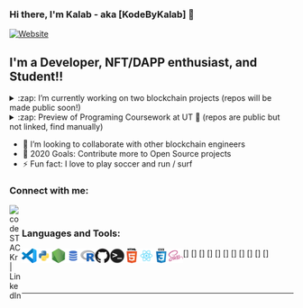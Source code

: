 ### Hi there, I'm Kalab - aka [KodeByKalab] 👋 

[![Website](https://img.shields.io/website?label=KodeByKalab.com&style=for-the-badge&url=https%3A%2F%2FKodeByKalab.com)](https://KodeByKalab.com)


## I'm a Developer, NFT/DAPP enthusiast, and Student!!

<details>
  <summary>:zap: I’m currently working on two blockchain projects (repos will be made public soon!)</summary>
  
<!--START_SECTION:activity-->
1. Plutarix - NFT Student Athlete Trading DApp/Web3
2. vintageDAO - Decentralized Autonomous Organization focused on sustainability
<!--END_SECTION:activity-->

</details>
<details>
  <summary>:zap: Preview of Programing Coursework at UT 🤘 (repos are public but not linked, find manually)</summary>
  
<!--START_SECTION:activity-->
1. [CS 313E] 
2. MIS 333K
<!--END_SECTION:activity-->
</details>

- 👯 I’m looking to collaborate with other blockchain engineers
- 🥅 2020 Goals: Contribute more to Open Source projects
- ⚡ Fun fact: I love to play soccer and run / surf

### Connect with me:

[<img align="left" alt="codeSTACKr | LinkedIn" width="22px" src="https://cdn.jsdelivr.net/npm/simple-icons@v3/icons/linkedin.svg" />][linkedin]

<br />

### Languages and Tools:

[<img align="left" alt="Visual Studio Code" width="26px" src="https://raw.githubusercontent.com/github/explore/80688e429a7d4ef2fca1e82350fe8e3517d3494d/topics/visual-studio-code/visual-studio-code.png" />]
[<img align="left" alt="Python" width="26px" src="https://raw.githubusercontent.com/github/explore/80688e429a7d4ef2fca1e82350fe8e3517d3494d/topics/python/python.png" />]
[<img align="left" alt="Node.js" width="26px" src="https://raw.githubusercontent.com/github/explore/80688e429a7d4ef2fca1e82350fe8e3517d3494d/topics/nodejs/nodejs.png" />]
[<img align="left" alt="SQL" width="26px" src="https://raw.githubusercontent.com/github/explore/80688e429a7d4ef2fca1e82350fe8e3517d3494d/topics/sql/sql.png" />]
[<img align="left" alt="R" width="26px" src="https://raw.githubusercontent.com/github/explore/80688e429a7d4ef2fca1e82350fe8e3517d3494d/topics/r/r.png" />]
[<img align="left" alt="GitHub" width="26px" src="https://raw.githubusercontent.com/github/explore/78df643247d429f6cc873026c0622819ad797942/topics/github/github.png" />]
[<img align="left" alt="Terminal" width="26px" src="https://raw.githubusercontent.com/github/explore/80688e429a7d4ef2fca1e82350fe8e3517d3494d/topics/terminal/terminal.png" />]
[<img align="left" alt="HTML5" width="26px" src="https://raw.githubusercontent.com/github/explore/80688e429a7d4ef2fca1e82350fe8e3517d3494d/topics/html/html.png" />]
[<img align="left" alt="React" width="26px" src="https://raw.githubusercontent.com/github/explore/80688e429a7d4ef2fca1e82350fe8e3517d3494d/topics/react/react.png" />]
[<img align="left" alt="CSS3" width="26px" src="https://raw.githubusercontent.com/github/explore/80688e429a7d4ef2fca1e82350fe8e3517d3494d/topics/css/css.png" />]
[<img align="left" alt="Sass" width="26px" src="https://raw.githubusercontent.com/github/explore/80688e429a7d4ef2fca1e82350fe8e3517d3494d/topics/sass/sass.png" />]

<br />
<br />

---

[CS 313E]:  https://github.com/KodeByKalab/Elements-of-Software-Design
[linkedin]: https://www.linkedin.com/in/kalabalemu/
